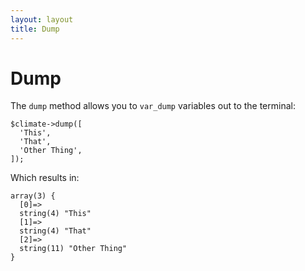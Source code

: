 ```yaml
---
layout: layout
title: Dump
---
```


Dump
==============

The `dump` method allows you to `var_dump` variables out to the terminal:

~~~.language-php
$climate->dump([
  'This',
  'That',
  'Other Thing',
]);
~~~

Which results in:

~~~
array(3) {
  [0]=>
  string(4) "This"
  [1]=>
  string(4) "That"
  [2]=>
  string(11) "Other Thing"
}
~~~
